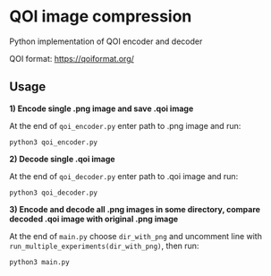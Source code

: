 # QOI image compression

Python implementation of QOI encoder and decoder

QOI format: https://qoiformat.org/


## Usage

**1) Encode single .png image and save .qoi image**

At the end of `qoi_encoder.py` enter path to .png image and run: 
```
python3 qoi_encoder.py
```


**2) Decode single .qoi image**

At the end of `qoi_decoder.py` enter path to .qoi image and run: 
```
python3 qoi_decoder.py
```


**3) Encode and decode all .png images in some directory, compare decoded .qoi image with original .png image**

At the end of `main.py` choose `dir_with_png` and uncomment line with `run_multiple_experiments(dir_with_png)`, then run:
```
python3 main.py
```

